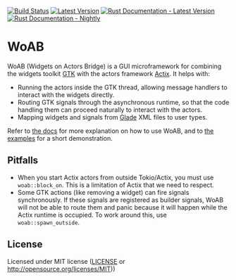 [![Build Status](https://github.com/idanarye/woab/workflows/CI/badge.svg)](https://github.com/idanarye/woab/actions)
[![Latest Version](https://img.shields.io/crates/v/woab.svg)](https://crates.io/crates/woab)
[![Rust Documentation - Latest Version](https://img.shields.io/badge/docs-released-blue.svg)](https://docs.rs/woab)
[![Rust Documentation - Nightly](https://img.shields.io/badge/docs-nightly-purple.svg)](https://idanarye.github.io/woab/)

# WoAB

WoAB (Widgets on Actors Bridge) is a GUI microframework for combining the
widgets toolkit [GTK](https://gtk-rs.org/) with the actors framework
[Actix](https://actix.rs/). It helps with:

* Running the actors inside the GTK thread, allowing message handlers to
  interact with the widgets directly.
* Routing GTK signals through the asynchronous runtime, so that the code
  handling them can proceed naturally to interact with the actors.
* Mapping widgets and signals from [Glade](https://glade.gnome.org/) XML files
  to user types.

Refer to [the docs](https://idanarye.github.io/woab/) for more explanation on
how to use WoAB, and to [the
examples](https://github.com/idanarye/woab/tree/master/examples) for a short
demonstration.

## Pitfalls

* When you start Actix actors from outside Tokio/Actix, you must use
  `woab::block_on`. This is a limitation of Actix that we need to respect.
* Some GTK actions (like removing a widget) can fire signals synchronously. If
  these signals are registered as builder signals, WoAB will not be able to
  route them and panic because it will happen while the Actix runtime is
  occupied. To work around this, use `woab::spawn_outside`.

## License

Licensed under MIT license ([LICENSE](LICENSE) or http://opensource.org/licenses/MIT))
